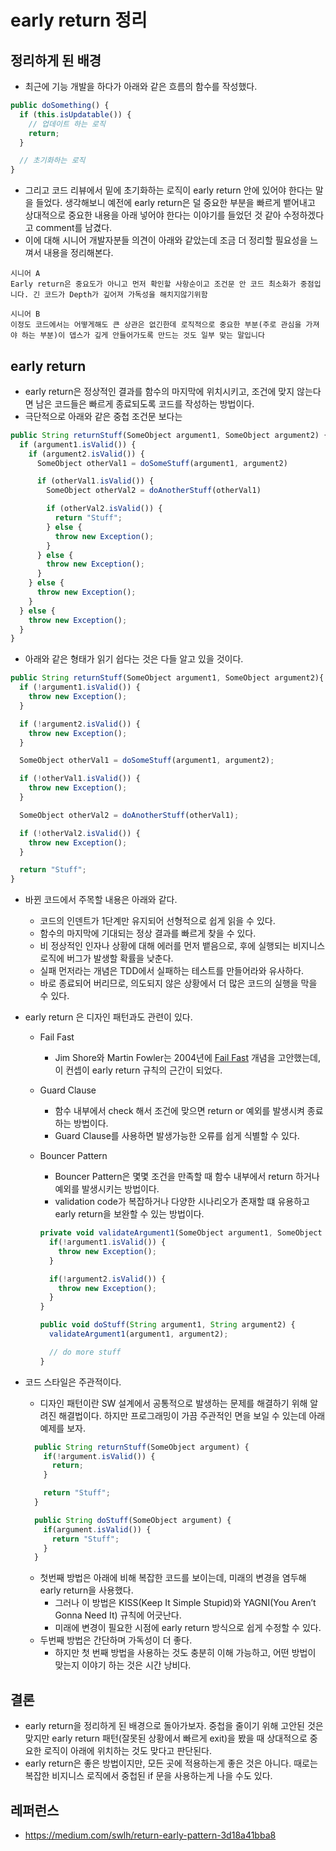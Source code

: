 # early return 정리

## 정리하게 된 배경

- 최근에 기능 개발을 하다가 아래와 같은 흐름의 함수를 작성했다.

```js
public doSomething() {
  if (this.isUpdatable()) {
    // 업데이트 하는 로직
    return;
  }

  // 초기화하는 로직
}
```

- 그리고 코드 리뷰에서 밑에 초기화하는 로직이 early return 안에 있어야 한다는 말을 들었다. 생각해보니 예전에 early return은 덜 중요한 부분을 빠르게 뱉어내고 상대적으로 중요한 내용을 아래 넣어야 한다는 이야기를 들었던 것 같아 수정하겠다고 comment를 남겼다.
- 이에 대해 시니어 개발자분들 의견이 아래와 같았는데 조금 더 정리할 필요성을 느껴서 내용을 정리해본다.

```text
시니어 A
Early return은 중요도가 아니고 먼저 확인할 사항순이고 조건문 안 코드 최소화가 중점입니다. 긴 코드가 Depth가 깊어져 가독성을 해치지않기위함

시니어 B
이정도 코드에서는 어떻게해도 큰 상관은 없긴한데 로직적으로 중요한 부분(주로 관심을 가져야 하는 부분)이 뎁스가 깊게 안들어가도록 만드는 것도 일부 맞는 말입니다
```

## early return

- early return은 정상적인 결과를 함수의 마지막에 위치시키고, 조건에 맞지 않는다면 남은 코드들은 빠르게 종료되도록 코드를 작성하는 방법이다.
- 극단적으로 아래와 같은 중첩 조건문 보다는

```js
public String returnStuff(SomeObject argument1, SomeObject argument2) {
  if (argument1.isValid()) {
    if (argument2.isValid()) {
      SomeObject otherVal1 = doSomeStuff(argument1, argument2)

      if (otherVal1.isValid()) {
        SomeObject otherVal2 = doAnotherStuff(otherVal1)

        if (otherVal2.isValid()) {
          return "Stuff";
        } else {
          throw new Exception();
        }
      } else {
        throw new Exception();
      }
    } else {
      throw new Exception();
    }
  } else {
    throw new Exception();
  }
}
```

- 아래와 같은 형태가 읽기 쉽다는 것은 다들 알고 있을 것이다.

```js
public String returnStuff(SomeObject argument1, SomeObject argument2){
  if (!argument1.isValid()) {
    throw new Exception();
  }

  if (!argument2.isValid()) {
    throw new Exception();
  }

  SomeObject otherVal1 = doSomeStuff(argument1, argument2);

  if (!otherVal1.isValid()) {
    throw new Exception();
  }

  SomeObject otherVal2 = doAnotherStuff(otherVal1);

  if (!otherVal2.isValid()) {
    throw new Exception();
  }

  return "Stuff";
}
```

- 바뀐 코드에서 주목할 내용은 아래와 같다.
  - 코드의 인덴트가 1단계만 유지되어 선형적으로 쉽게 읽을 수 있다.
  - 함수의 마지막에 기대되는 정상 결과를 빠르게 찾을 수 있다.
  - 비 정상적인 인자나 상황에 대해 에러를 먼저 뱉음으로, 후에 실행되는 비지니스 로직에 버그가 발생할 확률을 낮춘다.
  - 실패 먼저라는 개념은 TDD에서 실패하는 테스트를 만들어라와 유사하다.
  - 바로 종료되어 버리므로, 의도되지 않은 상황에서 더 많은 코드의 실행을 막을 수 있다.
- early return 은 디자인 패턴과도 관련이 있다.
  - Fail Fast
    - Jim Shore와 Martin Fowler는 2004년에 [Fail Fast](https://www.martinfowler.com/ieeeSoftware/failFast.pdf) 개념을 고안했는데, 이 컨셉이 early return 규칙의 근간이 되었다.
  - Guard Clause
    - 함수 내부에서 check 해서 조건에 맞으면 return or 예외를 발생시켜 종료하는 방법이다.
    - Guard Clause를 사용하면 발생가능한 오류를 쉽게 식별할 수 있다.
  - Bouncer Pattern
    - Bouncer Pattern은 몇몇 조건을 만족할 때 함수 내부에서 return 하거나 예외를 발생시키는 방법이다.
    - validation code가 복잡하거나 다양한 시나리오가 존재할 떄 유용하고 early return을 보완할 수 있는 방법이다.

    ```js
    private void validateArgument1(SomeObject argument1, SomeObject argument2){
      if(!argument1.isValid()) {
        throw new Exception();
      }

      if(!argument2.isValid()) {
        throw new Exception();
      }
    }

    public void doStuff(String argument1, String argument2) {
      validateArgument1(argument1, argument2);

      // do more stuff
    }
    ```

- 코드 스타일은 주관적이다.
  - 디자인 패턴이란 SW 설계에서 공통적으로 발생하는 문제를 해결하기 위해 알려진 해결법이다. 하지만 프로그래밍이 가끔 주관적인 면을 보일 수 있는데 아래 예제를 보자.

  ```js
    public String returnStuff(SomeObject argument) {
      if(!argument.isValid()) {
        return;
      }

      return "Stuff";
    }

    public String doStuff(SomeObject argument) {
      if(argument.isValid()) {
        return "Stuff";
      }
    }
  ```

  - 첫번째 방법은 아래에 비해 복잡한 코드를 보이는데, 미래의 변경을 염두해 early return을 사용했다.
    - 그러나 이 방법은 KISS(Keep It Simple Stupid)와 YAGNI(You Aren’t Gonna Need It) 규칙에 어긋난다.
    - 미래에 변경이 필요한 시점에 early return 방식으로 쉽게 수정할 수 있다.
  - 두번째 방법은 간단하며 가독성이 더 좋다.
    - 하지만 첫 번째 방법을 사용하는 것도 충분히 이해 가능하고, 어떤 방법이 맞는지 이야기 하는 것은 시간 낭비다.

## 결론

- early return을 정리하게 된 배경으로 돌아가보자. 중첩을 줄이기 위해 고안된 것은 맞지만 early return 패턴(잘못된 상황에서 빠르게 exit)을 봤을 때 상대적으로 중요한 로직이 아래에 위치하는 것도 맞다고 판단된다.
- early return은 좋은 방법이지만, 모든 곳에 적용하는게 좋은 것은 아니다. 때로는 복잡한 비지니스 로직에서 중첩된 if 문을 사용하는게 나을 수도 있다.

## 레퍼런스

- https://medium.com/swlh/return-early-pattern-3d18a41bba8
